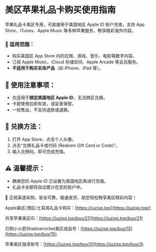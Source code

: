 # 美区苹果礼品卡购买使用指南
苹果礼品卡美区专用，可直接用于美国地区 Apple ID 账户充值，支持 App Store、iTunes、Apple Music 等多种苹果服务，畅享精彩海外内容。

### 🌟 适用范围：

- 购买美国区 App Store 内的应用、游戏、音乐、电影等数字内容。
- 订阅 Apple Music、iCloud 存储空间、Apple Arcade 等会员服务。
- **不适用于购买实体产品**（如 iPhone、iPad 等）。

## 📌 使用注意事项：

- 仅适用于**绑定美国地区 Apple ID**，无法跨区兑换。
- 卡密使用后即失效，请妥善保管。
- 一经售出，不支持退款或退换。

## 🚀 兑换方法：

1. 打开 App Store，点击个人头像。
2. 点击“兑换礼品卡或代码 (Redeem Gift Card or Code)”。
3. 输入兑换码，即可完成充值。

## ⚠️ 温馨提示：

- 确保您的 Apple ID 已设置为美国地区再进行充值。
- 礼品卡余额将自动累计在您的账户中。

🎁 正规渠道采购，安全可靠，极速发货，助您轻松畅享美区精彩内容！


Apple美区/港区/土耳其礼品卡购买：[https://juzixp.top](https://juzixp.top/)

共享苹果美区ID：[https://juzixp.top/buy/21](https://juzixp.top/buy/21)

已购小火箭Shadowrocket美区成品号：[https://juzixp.top/buy/15](https://juzixp.top/buy/15)

苹果美区独享账号：[https://juzixp.top/buy/3](https://juzixp.top/buy/3)


